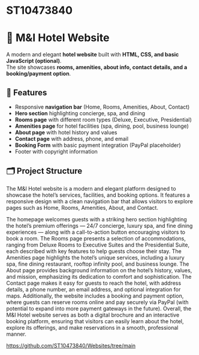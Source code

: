 # ST10473840
# 🏨 M&I Hotel Website

A modern and elegant **hotel website** built with **HTML, CSS, and basic JavaScript (optional)**.  
The site showcases **rooms, amenities, about info, contact details, and a booking/payment option**.

## 📌 Features
- Responsive **navigation bar** (Home, Rooms, Amenities, About, Contact)
- **Hero section** highlighting concierge, spa, and dining
- **Rooms page** with different room types (Deluxe, Executive, Presidential)
- **Amenities page** for hotel facilities (spa, dining, pool, business lounge)
- **About page** with hotel history and values
- **Contact page** with address, phone, and email
- **Booking Form** with basic payment integration (PayPal placeholder)
- Footer with copyright information

## 🗂️ Project Structure
The M&I Hotel website is a modern and elegant platform designed to showcase the hotel’s services, facilities, and booking options. It features a responsive design with a clean navigation bar that allows visitors to explore pages such as Home, Rooms, Amenities, About, and Contact.

The homepage welcomes guests with a striking hero section highlighting the hotel’s premium offerings — 24/7 concierge, luxury spa, and fine dining experiences — along with a call-to-action button encouraging visitors to book a room.
The Rooms page presents a selection of accommodations, ranging from Deluxe Rooms to Executive Suites and the Presidential Suite, each described with key features to help guests choose their stay.
The Amenities page highlights the hotel’s unique services, including a luxury spa, fine dining restaurant, rooftop infinity pool, and business lounge.
The About page provides background information on the hotel’s history, values, and mission, emphasizing its dedication to comfort and sophistication.
The Contact page makes it easy for guests to reach the hotel, with address details, a phone number, an email address, and optional integration for maps.
Additionally, the website includes a booking and payment option, where guests can reserve rooms online and pay securely via PayPal (with potential to expand into more payment gateways in the future).
Overall, the M&I Hotel website serves as both a digital brochure and an interactive booking platform, ensuring that visitors can easily learn about the hotel, explore its offerings, and make reservations in a smooth, professional manner.

https://github.com/ST10473840/Websites/tree/main

